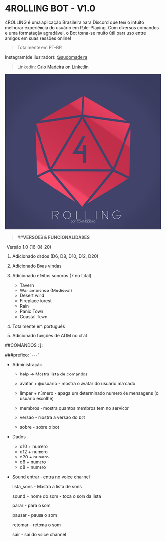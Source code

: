 # 4ROLLING BOT - V1.0

4ROLLING é uma aplicação Brasileira para Discord que tem o intuito melhorar experiência do usuário em Role-Playing.
Com diversos comandos e uma formatação agradável, o Bot torna-se muito útil para uso entre amigos em suas sessões online!

>Totalmente em PT-BR

Instagram(de ilustrador): [@sudomadeira](https://instagram.com/sudomadeira)

>Linkedin: [Caio Madeira on Linkedin](https://www.linkedin.com/in/caio-madeira-1443a71b3/)

![Preview1](https://github.com/CaioMadeira/4rolling/blob/master/4rolling-1.0/img/4roll-logo.png)


>##**VERSÕES & FUNCIONALIDADES**

-Versão 1.0 (16-08-20)

1. Adicionado dados (D6, D8, D10, D12, D20)
2. Adicionado Boas vindas 
3. Adicionado efeitos sonoros (7 no total)
   - Tavern
   - War ambience (Medieval)
   - Desert wind
   - Fireplace forest
   - Rain
   - Panic Town
   - Coastal Town
   
4. Totalmente em português
5. Adicionado funções de ADM no chat

##COMANDOS :🎲:

###prefixo: '---'


- Administração
     - help -> Mostra lista de comandos
 
     - avatar  + @usuario  - mostra o avatar do usuario marcado   

     - limpar  + número   - apaga um determinado numero de mensagens (o usuario escolhe)

     - membros - mostra quantos membros tem no servidor

     - versao - mostra a versão do bot

     - sobre - sobre o bot 
 
 - Dados
      - d10 + numero       
      - d12 + numero         
      -	d20 + numero          
      -	d6  + numero          
      -	d8  + numero          
	
	
- Sound
	entrar   - entra no voice channel
	
	lista_sons  - Mostra a lista de sons 
	
	sound  + nome do som    -  toca o som da lista
	
	parar      - para o som
	
	pausar      - pausa o som
	
	retomar    - retoma o som
	
	sair         - sai do voice channel   
      
